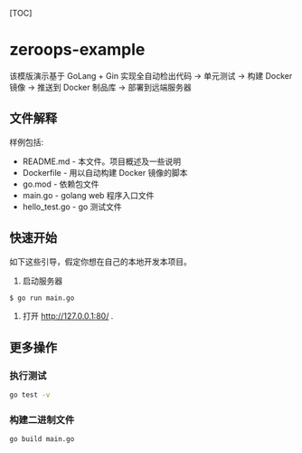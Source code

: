 [TOC]

# zeroops-example

该模版演示基于 GoLang + Gin 实现全自动检出代码 -> 单元测试 -> 构建 Docker 镜像 -> 推送到 Docker 制品库 -> 部署到远端服务器

## 文件解释

样例包括:

- README.md - 本文件。项目概述及一些说明
- Dockerfile - 用以自动构建 Docker 镜像的脚本
- go.mod - 依赖包文件
- main.go - golang web 程序入口文件
- hello_test.go - go 测试文件

## 快速开始

如下这些引导，假定你想在自己的本地开发本项目。

1. 启动服务器

```bash
$ go run main.go
```

1. 打开 <http://127.0.0.1:80/> .

## 更多操作

### 执行测试

```bash
go test -v
```

### 构建二进制文件

```bash
go build main.go
```
